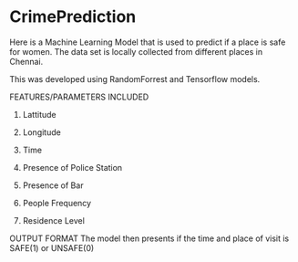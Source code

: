 # CrimePrediction

Here is a Machine Learning Model that is used to predict if a place is safe for women. The data set is locally collected from different places in Chennai.

This was developed using RandomForrest and Tensorflow models. 

FEATURES/PARAMETERS INCLUDED

1. Lattitude

2. Longitude

3. Time

4. Presence of Police Station

5. Presence of Bar

6. People Frequency

7. Residence Level


OUTPUT FORMAT
The model then presents if the time and place of visit is SAFE(1) or UNSAFE(0)
